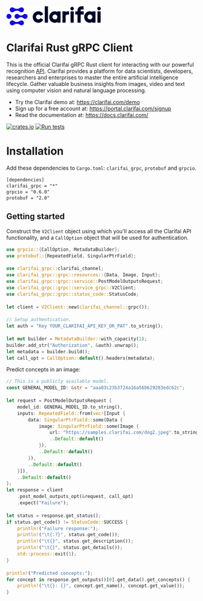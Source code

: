 ![Clarifai logo](docs/logo.png)

# Clarifai Rust gRPC Client

This is the official Clarifai gRPC Rust client for interacting with our powerful recognition
[API](https://docs.clarifai.com).
Clarifai provides a platform for data scientists, developers, researchers and enterprises to master the entire
artificial intelligence lifecycle. Gather valuable business insights from images, video and text using computer vision
and natural language processing.

* Try the Clarifai demo at: https://clarifai.com/demo
* Sign up for a free account at: https://portal.clarifai.com/signup
* Read the documentation at: https://docs.clarifai.com/

[![crates.io](https://img.shields.io/crates/v/clarifai_grpc.svg)](https://crates.io/crates/clarifai_grpc)
[![Run tests](https://github.com/Clarifai/clarifai-rust-grpc/workflows/Run%20tests/badge.svg)](https://github.com/Clarifai/clarifai-rust-grpc/actions)

# Installation

Add these dependencies to `Cargo.toml`: `clarifai_grpc`, `protobuf` and `grpcio`.

```
[dependencies]
clarifai_grpc = "*"
grpcio = "0.6.0"
protobuf = "2.0"
```

## Getting started

Construct the `V2Client` object using which you'll access all the Clarifai API functionality,
and a `CallOption` object that will be used for authentication.

```rust
use grpcio::{CallOption, MetadataBuilder};
use protobuf::{RepeatedField, SingularPtrField};

use clarifai_grpc::clarifai_channel;
use clarifai_grpc::grpc::resources::{Data, Image, Input};
use clarifai_grpc::grpc::service::PostModelOutputsRequest;
use clarifai_grpc::grpc::service_grpc::V2Client;
use clarifai_grpc::grpc::status_code::StatusCode;

let client = V2Client::new(clarifai_channel::grpc());

// Setup authentication.
let auth = "Key YOUR_CLARIFAI_API_KEY_OR_PAT".to_string();

let mut builder = MetadataBuilder::with_capacity(1);
builder.add_str("Authorization", &auth).unwrap();
let metadata = builder.build();
let call_opt = CallOption::default().headers(metadata);
```

Predict concepts in an image:

```rust
// This is a publicly available model.
const GENERAL_MODEL_ID: &str = "aaa03c23b3724a16a56b629203edc62c";

let request = PostModelOutputsRequest {
    model_id: GENERAL_MODEL_ID.to_string(),
    inputs: RepeatedField::from(vec![Input {
        data: SingularPtrField::some(Data {
            image: SingularPtrField::some(Image {
                url: "https://samples.clarifai.com/dog2.jpeg".to_string(),
                ..Default::default()
            }),
            ..Default::default()
        }),
        ..Default::default()
    }]),
    ..Default::default()
};
let response = client
    .post_model_outputs_opt(&request, call_opt)
    .expect("Failure");

let status = response.get_status();
if status.get_code() != StatusCode::SUCCESS {
    println!("Failure response:");
    println!("\t{:?}", status.get_code());
    println!("\t{}", status.get_description());
    println!("\t{}", status.get_details());
    std::process::exit(1);
}

println!("Predicted concepts:");
for concept in response.get_outputs()[0].get_data().get_concepts() {
    println!("\t{}: {}", concept.get_name(), concept.get_value());
}
```

